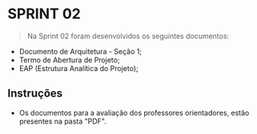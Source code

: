 
# SPRINT 02

> Na Sprint 02 foram desenvolvidos os seguintes documentos: 
  - Documento de Arquitetura - Seção 1;
  - Termo de Abertura de Projeto;
  - EAP (Estrutura Analítica do Projeto);

## Instruções
* Os documentos para a avaliação dos professores orientadores, estão presentes na pasta "PDF".
